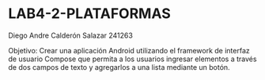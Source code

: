 # LAB4-2-PLATAFORMAS
Diego Andre Calderón Salazar 
241263

Objetivo: Crear una aplicación Android utilizando el framework de interfaz de usuario  Compose que permita a los usuarios ingresar elementos a través de dos campos de  texto y agregarlos a una lista mediante un botón.
